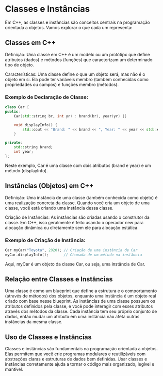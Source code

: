 # Classes e Instâncias

Em C++, as classes e instâncias são conceitos centrais na programação orientada a objetos. Vamos explorar o que cada um representa:

## Classes em C++
Definição: Uma classe em C++ é um modelo ou um protótipo que define atributos (dados) e métodos (funções) que caracterizam um determinado tipo de objeto.

Características: Uma classe define o que um objeto será, mas não é o objeto em si. Ela pode ter variáveis membro (também conhecidas como propriedades ou campos) e funções membro (métodos).

### Exemplo de Declaração de Classe:

```cpp
class Car {
public:
    Car(std::string br, int yr) : brand(br), year(yr) {}

    void displayInfo() {
        std::cout << "Brand: " << brand << ", Year: " << year << std::endl;
    }

private:
    std::string brand;
    int year;
};
```

Neste exemplo, Car é uma classe com dois atributos (brand e year) e um método (displayInfo).

## Instâncias (Objetos) em C++
Definição: Uma instância de uma classe (também conhecida como objeto) é uma realização concreta da classe. Quando você cria um objeto de uma classe, você está criando uma instância dessa classe.

Criação de Instâncias: As instâncias são criadas usando o construtor da classe. Em C++, isso geralmente é feito usando o operador new para alocação dinâmica ou diretamente sem ele para alocação estática.

### Exemplo de Criação de Instância:

```cpp
Car myCar("Toyota", 2020); // Criação de uma instância de Car
myCar.displayInfo();       // Chamada de um método na instância
```

Aqui, myCar é um objeto da classe Car, ou seja, uma instância de Car.

## Relação entre Classes e Instâncias

Uma classe é como um blueprint que define a estrutura e o comportamento (através de métodos) dos objetos, enquanto uma instância é um objeto real criado com base nesse blueprint.
As instâncias de uma classe possuem os atributos definidos pela classe, e você pode interagir com esses atributos através dos métodos da classe.
Cada instância tem seu próprio conjunto de dados, então mudar um atributo em uma instância não afeta outras instâncias da mesma classe.

## Uso de Classes e Instâncias

Classes e instâncias são fundamentais na programação orientada a objetos. Elas permitem que você crie programas modulares e reutilizáveis com abstrações claras e estruturas de dados bem definidas. Usar classes e instâncias corretamente ajuda a tornar o código mais organizado, legível e mantível.